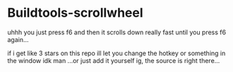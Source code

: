 ﻿# Buildtools-scrollwheel



uhhh you just press f6 and then it scrolls down really fast until you press f6 again...


if i get like 3 stars on this repo ill let you change the hotkey or something in the window idk man
...or just add it yourself ig, the source is right there...



